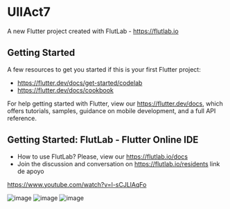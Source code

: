 # UIIAct7

A new Flutter project created with FlutLab - https://flutlab.io

## Getting Started

A few resources to get you started if this is your first Flutter project:

- https://flutter.dev/docs/get-started/codelab
- https://flutter.dev/docs/cookbook

For help getting started with Flutter, view our
https://flutter.dev/docs, which offers tutorials,
samples, guidance on mobile development, and a full API reference.

## Getting Started: FlutLab - Flutter Online IDE

- How to use FlutLab? Please, view our https://flutlab.io/docs
- Join the discussion and conversation on https://flutlab.io/residents
link de apoyo

https://www.youtube.com/watch?v=l-sCJLlAqFo

![image](https://github.com/Dereck1016/UIIAct70412/assets/135450780/33aa94b5-453c-47c2-8ae1-9a121a25505d)
![image](https://github.com/Dereck1016/UIIAct70412/assets/135450780/23c53d68-7f43-4617-bb15-080ef440258f)
![image](https://github.com/Dereck1016/UIIAct70412/assets/135450780/e00fea7a-c53a-4d04-9f19-5b4352fccd79)
